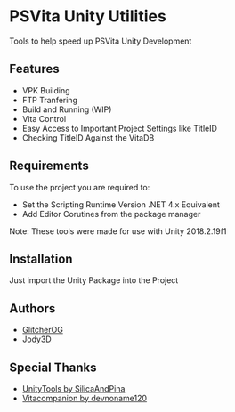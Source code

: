 
# PSVita Unity Utilities


Tools to help speed up PSVita Unity Development

## Features

- VPK Building
- FTP Tranfering
- Build and Running (WIP)
- Vita Control
- Easy Access to Important Project Settings like TitleID
- Checking TitleID Against the VitaDB


## Requirements

To use the project you are required to:
- Set the Scripting Runtime Version .NET 4.x Equivalent
- Add Editor Corutines from the package manager

Note: These tools were made for use with Unity 2018.2.19f1
    
## Installation
Just import the Unity Package into the Project
## Authors
- [GlitcherOG](https://github.com/GlitcherOG)
- [Jody3D](https://github.com/Jordy3D)


## Special Thanks

 - [UnityTools by SilicaAndPina](https://bitbucket.org/SilicaAndPina/unitytools/src/master/)
 - [Vitacompanion by devnoname120](https://github.com/devnoname120/vitacompanion)

